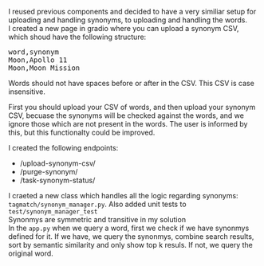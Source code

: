 I reused previous components and decided to have a very similiar setup for uploading and handling synonyms, to uploading and handling the words.  
I created a new page in gradio where you can upload a synonym CSV, which shoud have the following structure: <br />
<pre>word,synonym
Moon,Apollo 11
Moon,Moon Mission</pre>
Words should not have spaces before or after in the CSV. This CSV is case insensitive.  

First you should upload your CSV of words, and then upload your synonym CSV, becuase the synonyms will be checked against the words, and we ignore those which are not present in the words. The user is informed by this, but this functionalty could be improved.  

I created the following endpoints:
- /upload-synonym-csv/
- /purge-synonym/
- /task-synonym-status/

I craeted a new class which handles all the logic regarding synonyms: `tagmatch/synonym_manager.py`. Also added unit tests to `test/synonym_manager_test`  
Synonmys are symmetric and transitive in my solution  
In the `app.py` when we query a word, first we check if we have synonmys defined for it. If we have, we query the synonmys, combine search results, sort by semantic similarity and only show top k resuls. If not, we query the original word.
